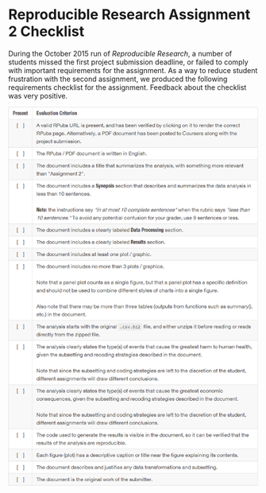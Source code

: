 # Reproducible Research Assignment 2 Checklist

During the October 2015 run of *Reproducible Research*, a number of students missed the first project submission deadline, or failed to comply with important requirements for the assignment. As a way to reduce student frustration with the second assignment, we produced the following requirements checklist for the assignment.  Feedback about the checklist was very positive.

<img src="./images/repDataAssignment2Checklist.png">
